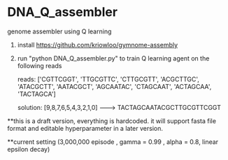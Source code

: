 # DNA_Q_assembler
genome assembler using Q learning
1. install https://github.com/kriowloo/gymnome-assembly
2. run "python DNA_Q_assembler.py" to train Q learning agent on the following reads

    reads:  ['CGTTCGGT', 'TTGCGTTC', 'CTTGCGTT', 'ACGCTTGC', 'ATACGCTT', 'AATACGCT', 'AGCAATAC', 'CTAGCAAT', 'ACTAGCAA', 'TACTAGCA']
    
    solution: [9,8,7,6,5,4,3,2,1,0]  ---> TACTAGCAATACGCTTGCGTTCGGT


**this is a draft version, everything is hardcoded. it will support fasta file format and editable hyperparameter in a later version.

**current setting (3,000,000 episode , gamma = 0.99 , alpha = 0.8, linear epsilon decay)
